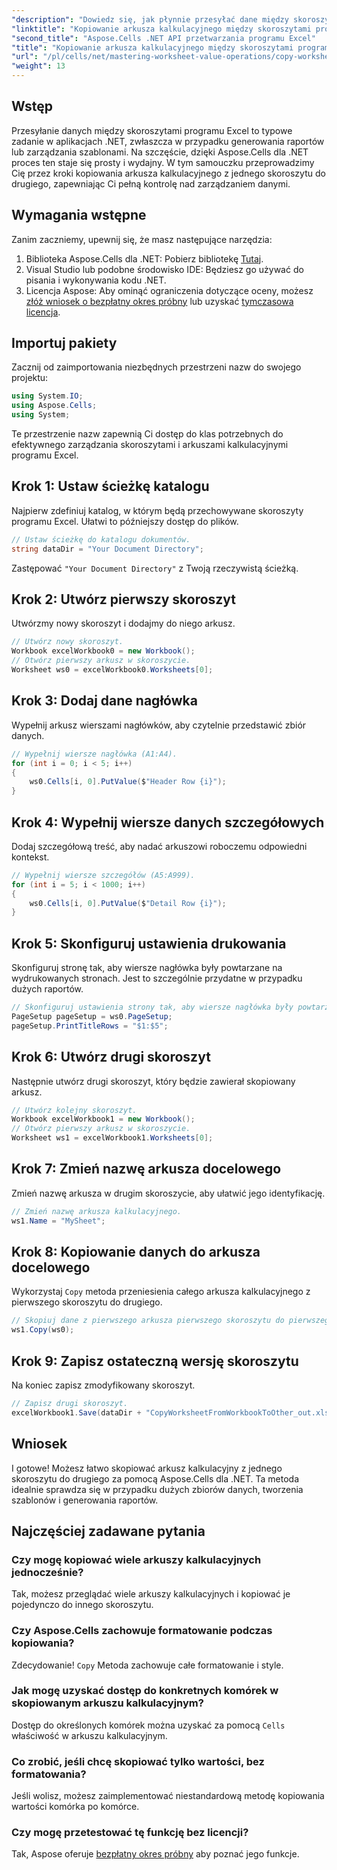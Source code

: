 ```yaml
---
"description": "Dowiedz się, jak płynnie przesyłać dane między skoroszytami programu Excel w aplikacjach .NET za pomocą Aspose.Cells. Ten kompleksowy samouczek przeprowadzi Cię przez każdy etap kopiowania arkuszy."
"linktitle": "Kopiowanie arkusza kalkulacyjnego między skoroszytami programu Excel za pomocą Aspose.Cells"
"second_title": "Aspose.Cells .NET API przetwarzania programu Excel"
"title": "Kopiowanie arkusza kalkulacyjnego między skoroszytami programu Excel za pomocą Aspose.Cells"
"url": "/pl/cells/net/mastering-worksheet-value-operations/copy-worksheet-between-workbooks/"
"weight": 13
---
```


## Wstęp

Przesyłanie danych między skoroszytami programu Excel to typowe zadanie w aplikacjach .NET, zwłaszcza w przypadku generowania raportów lub zarządzania szablonami. Na szczęście, dzięki Aspose.Cells dla .NET proces ten staje się prosty i wydajny. W tym samouczku przeprowadzimy Cię przez kroki kopiowania arkusza kalkulacyjnego z jednego skoroszytu do drugiego, zapewniając Ci pełną kontrolę nad zarządzaniem danymi.

## Wymagania wstępne

Zanim zaczniemy, upewnij się, że masz następujące narzędzia:

1. Biblioteka Aspose.Cells dla .NET: Pobierz bibliotekę [Tutaj](https://releases.aspose.com/cells/net/).
2. Visual Studio lub podobne środowisko IDE: Będziesz go używać do pisania i wykonywania kodu .NET.
3. Licencja Aspose: Aby ominąć ograniczenia dotyczące oceny, możesz [złóż wniosek o bezpłatny okres próbny](https://releases.aspose.com/) lub uzyskać [tymczasowa licencja](https://purchase.aspose.com/temporary-license/).

## Importuj pakiety

Zacznij od zaimportowania niezbędnych przestrzeni nazw do swojego projektu:

```csharp
using System.IO;
using Aspose.Cells;
using System;
```

Te przestrzenie nazw zapewnią Ci dostęp do klas potrzebnych do efektywnego zarządzania skoroszytami i arkuszami kalkulacyjnymi programu Excel.

## Krok 1: Ustaw ścieżkę katalogu

Najpierw zdefiniuj katalog, w którym będą przechowywane skoroszyty programu Excel. Ułatwi to późniejszy dostęp do plików.

```csharp
// Ustaw ścieżkę do katalogu dokumentów.
string dataDir = "Your Document Directory";
```
Zastępować `"Your Document Directory"` z Twoją rzeczywistą ścieżką.

## Krok 2: Utwórz pierwszy skoroszyt

Utwórzmy nowy skoroszyt i dodajmy do niego arkusz.

```csharp
// Utwórz nowy skoroszyt.
Workbook excelWorkbook0 = new Workbook();
// Otwórz pierwszy arkusz w skoroszycie.
Worksheet ws0 = excelWorkbook0.Worksheets[0];
```

## Krok 3: Dodaj dane nagłówka

Wypełnij arkusz wierszami nagłówków, aby czytelnie przedstawić zbiór danych.

```csharp
// Wypełnij wiersze nagłówka (A1:A4).
for (int i = 0; i < 5; i++)
{
    ws0.Cells[i, 0].PutValue($"Header Row {i}");
}
```

## Krok 4: Wypełnij wiersze danych szczegółowych

Dodaj szczegółową treść, aby nadać arkuszowi roboczemu odpowiedni kontekst.

```csharp
// Wypełnij wiersze szczegółów (A5:A999).
for (int i = 5; i < 1000; i++)
{
    ws0.Cells[i, 0].PutValue($"Detail Row {i}");
}
```

## Krok 5: Skonfiguruj ustawienia drukowania

Skonfiguruj stronę tak, aby wiersze nagłówka były powtarzane na wydrukowanych stronach. Jest to szczególnie przydatne w przypadku dużych raportów.

```csharp
// Skonfiguruj ustawienia strony tak, aby wiersze nagłówka były powtarzane na każdej stronie.
PageSetup pageSetup = ws0.PageSetup;
pageSetup.PrintTitleRows = "$1:$5";
```

## Krok 6: Utwórz drugi skoroszyt

Następnie utwórz drugi skoroszyt, który będzie zawierał skopiowany arkusz.

```csharp
// Utwórz kolejny skoroszyt.
Workbook excelWorkbook1 = new Workbook();
// Otwórz pierwszy arkusz w skoroszycie.
Worksheet ws1 = excelWorkbook1.Worksheets[0];
```

## Krok 7: Zmień nazwę arkusza docelowego

Zmień nazwę arkusza w drugim skoroszycie, aby ułatwić jego identyfikację.

```csharp
// Zmień nazwę arkusza kalkulacyjnego.
ws1.Name = "MySheet";
```

## Krok 8: Kopiowanie danych do arkusza docelowego

Wykorzystaj `Copy` metoda przeniesienia całego arkusza kalkulacyjnego z pierwszego skoroszytu do drugiego.

```csharp
// Skopiuj dane z pierwszego arkusza pierwszego skoroszytu do pierwszego arkusza drugiego skoroszytu.
ws1.Copy(ws0);
```

## Krok 9: Zapisz ostateczną wersję skoroszytu

Na koniec zapisz zmodyfikowany skoroszyt.

```csharp
// Zapisz drugi skoroszyt.
excelWorkbook1.Save(dataDir + "CopyWorksheetFromWorkbookToOther_out.xls");
```

## Wniosek

I gotowe! Możesz łatwo skopiować arkusz kalkulacyjny z jednego skoroszytu do drugiego za pomocą Aspose.Cells dla .NET. Ta metoda idealnie sprawdza się w przypadku dużych zbiorów danych, tworzenia szablonów i generowania raportów. 

## Najczęściej zadawane pytania

### Czy mogę kopiować wiele arkuszy kalkulacyjnych jednocześnie?  
Tak, możesz przeglądać wiele arkuszy kalkulacyjnych i kopiować je pojedynczo do innego skoroszytu.

### Czy Aspose.Cells zachowuje formatowanie podczas kopiowania?  
Zdecydowanie! `Copy` Metoda zachowuje całe formatowanie i style.

### Jak mogę uzyskać dostęp do konkretnych komórek w skopiowanym arkuszu kalkulacyjnym?  
Dostęp do określonych komórek można uzyskać za pomocą `Cells` właściwość w arkuszu kalkulacyjnym.

### Co zrobić, jeśli chcę skopiować tylko wartości, bez formatowania?  
Jeśli wolisz, możesz zaimplementować niestandardową metodę kopiowania wartości komórka po komórce.

### Czy mogę przetestować tę funkcję bez licencji?  
Tak, Aspose oferuje [bezpłatny okres próbny](https://releases.aspose.com/) aby poznać jego funkcje.
